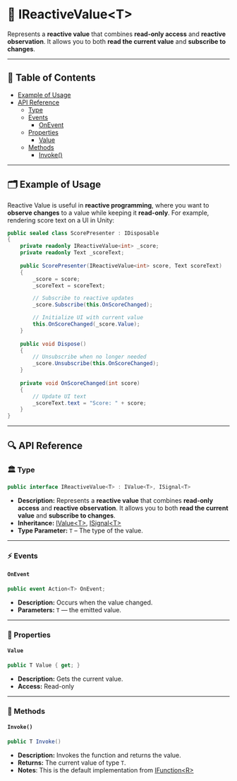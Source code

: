 # 🧩 IReactiveValue&lt;T&gt;

Represents a **reactive value** that combines **read-only access** and **reactive
observation**. It allows you to both **read the current value** and **subscribe to changes**.

---

## 📑 Table of Contents

- [Example of Usage](#-example-of-usage)
- [API Reference](#-api-reference)
    - [Type](#-type)
    - [Events](#-events)
        - [OnEvent](#onevent)
    - [Properties](#-properties)
        - [Value](#value)
    - [Methods](#-methods)
        - [Invoke()](#invoke)

---

## 🗂 Example of Usage

Reactive Value is useful in **reactive programming**, where you want to **observe changes** to a value while keeping it
**read-only**. For example, rendering score text on a UI in Unity:

```csharp
public sealed class ScorePresenter : IDisposable
{
    private readonly IReactiveValue<int> _score;
    private readonly Text _scoreText;
    
    public ScorePresenter(IReactiveValue<int> score, Text scoreText)
    {
        _score = score;
        _scoreText = scoreText;

        // Subscribe to reactive updates
        _score.Subscribe(this.OnScoreChanged);

        // Initialize UI with current value
        this.OnScoreChanged(_score.Value);
    }
    
    public void Dispose()
    {
        // Unsubscribe when no longer needed
        _score.Unsubscribe(this.OnScoreChanged);
    }
    
    private void OnScoreChanged(int score)
    {
        // Update UI text
        _scoreText.text = "Score: " + score;
    }
}
```

---

## 🔍 API Reference

### 🏛️ Type <div id="-type"></div>

```csharp
public interface IReactiveValue<T> : IValue<T>, ISignal<T>
```

- **Description:** Represents a **reactive value** that combines **read-only access** and **reactive
  observation**. It allows you to both **read the current value** and **subscribe to changes**.
- **Inheritance:**  [IValue&lt;T&gt;](IValue.md), [ISignal&lt;T&gt;](../Events/ISignal%601.md)
- **Type Parameter:** `T` – The type of the value.

---

### ⚡ Events

#### `OnEvent`

```csharp
public event Action<T> OnEvent;
```

- **Description:** Occurs when the value changed.
- **Parameters:** `T` — the emitted value.

---

### 🔑 Properties

#### `Value`

```csharp
public T Value { get; }
```

- **Description:** Gets the current value.
- **Access:** Read-only

---

### 🏹 Methods

#### `Invoke()`

```csharp
public T Invoke()
```

- **Description:** Invokes the function and returns the value.
- **Returns:** The current value of type `T`.
- **Notes**: This is the default implementation from [IFunction&lt;R&gt;](../Functions/IFunction.md)
